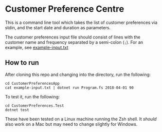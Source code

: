 
# Customer Preference Centre

This is a command line tool which takes the list of customer preferences via
stdin, and the start date and duration as parameters.

The customer preferences input file should consist of lines with the customer
name and frequency separated by a semi-colon (`;`). For an example, see
[example-input.txt](CustomerPreferencesApp/example-input.txt)

## How to run

After cloning this repo and changing into the directory, run the following:

```
cd CustomerPreferencesApp
cat example-input.txt | dotnet run Program.fs 2018-04-01 90
```

To test it, run the following:

```
cd CustomerPreferences.Test
dotnet test
```

These have been tested on a Linux machine running the Zsh shell. It *should*
also work on a Mac but may need to change slightly for Windows.
